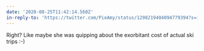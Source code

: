 ```yaml
---
date: '2020-08-25T11:42:14.560Z'
in-reply-to: 'https://twitter.com/PieAmy/status/1298219404094779394?s=19'
---
```


Right? Like maybe she was quipping about the exorbitant cost of actual ski trips :-)
